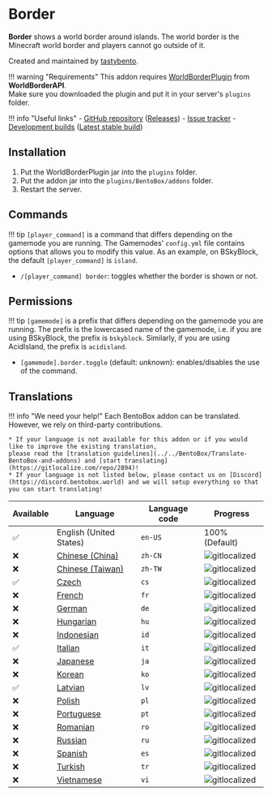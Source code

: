 # Border

**Border** shows a world border around islands. The world border is the Minecraft world border and players cannot go outside of it.

Created and maintained by [tastybento](https://github.com/tastybento).

!!! warning "Requirements"
    This addon requires [WorldBorderPlugin](https://github.com/yannicklamprecht/WorldBorderAPI/releases) from **WorldBorderAPI**.  
    Make sure you downloaded the plugin and put it in your server's `plugins` folder.

!!! info "Useful links"
    - [GitHub repository](https://github.com/BentoBoxWorld/Border) ([Releases](https://github.com/BentoBoxWorld/Border/releases))
    - [Issue tracker](https://github.com/BentoBoxWorld/Border/issues)
    - [Development builds](https://ci.codemc.org/job/BentoBoxWorld/job/Border) ([Latest stable build](https://ci.codemc.io/job/BentoBoxWorld/job/Border/lastStableBuild/))

## Installation

1. Put the WorldBorderPlugin jar into the `plugins` folder.
2. Put the addon jar into the `plugins/BentoBox/addons` folder.
3. Restart the server.

## Commands

!!! tip
    `[player_command]` is a command that differs depending on the gamemode you are running.
    The Gamemodes' `config.yml` file contains options that allows you to modify this value.
    As an example, on BSkyBlock, the default `[player_command]` is `island`. 

- `/[player_command] border`: toggles whether the border is shown or not.

## Permissions

!!! tip
    `[gamemode]` is a prefix that differs depending on the gamemode you are running.
    The prefix is the lowercased name of the gamemode, i.e. if you are using BSkyBlock, the prefix is `bskyblock`.
    Similarly, if you are using AcidIsland, the prefix is `acidisland`.

- `[gamemode].border.toggle` (default: *unknown*): enables/disables the use of the command.

## Translations

!!! info "We need your help!"
    Each BentoBox addon can be translated.
    However, we rely on third-party contributions.
    
    * If your language is not available for this addon or if you would like to improve the existing translation,
    please read the [translation guidelines](../../BentoBox/Translate-BentoBox-and-addons) and [start translating](https://gitlocalize.com/repo/2894)!
    * If your language is not listed below, please contact us on [Discord](https://discord.bentobox.world) and we will setup everything so that you can start translating!


| Available | Language | Language code | Progress |
| --- | ---------- | --- | ----------- |
| ✅ | English (United States) | `en-US` | 100% (Default) |
| ❌ | [Chinese (China)](https://gitlocalize.com/repo/3896/zh-CN/src/main/resources/locales) | `zh-CN` | ![gitlocalized](https://gitlocalize.com/repo/3896/zh-CN//badge.svg) |
| ❌ | [Chinese (Taiwan)](https://gitlocalize.com/repo/3896/zh-TW/src/main/resources/locales) | `zh-TW` | ![gitlocalized](https://gitlocalize.com/repo/3896/zh-TW//badge.svg) |
| ✅ | [Czech](https://gitlocalize.com/repo/3896/cs/src/main/resources/locales) | `cs` | ![gitlocalized](https://gitlocalize.com/repo/3896/cs/badge.svg) |
| ❌ | [French](https://gitlocalize.com/repo/3896/fr/src/main/resources/locales) | `fr` | ![gitlocalized](https://gitlocalize.com/repo/3896/fr/badge.svg) |
| ❌ | [German](https://gitlocalize.com/repo/3896/de/src/main/resources/locales) | `de` | ![gitlocalized](https://gitlocalize.com/repo/3896/de/badge.svg) |
| ❌ | [Hungarian](https://gitlocalize.com/repo/3896/hu/src/main/resources/locales) | `hu` | ![gitlocalized](https://gitlocalize.com/repo/3896/hu/badge.svg) |
| ❌ | [Indonesian](https://gitlocalize.com/repo/3896/id/src/main/resources/locales) | `id` | ![gitlocalized](https://gitlocalize.com/repo/3896/id/badge.svg) |
| ✅ | [Italian](https://gitlocalize.com/repo/3896/it/src/main/resources/locales) | `it` | ![gitlocalized](https://gitlocalize.com/repo/3896/it/badge.svg) |
| ❌ | [Japanese](https://gitlocalize.com/repo/3896/ja/src/main/resources/locales) | `ja` | ![gitlocalized](https://gitlocalize.com/repo/3896/ja/badge.svg) |
| ❌ | [Korean](https://gitlocalize.com/repo/3896/ko/src/main/resources/locales) | `ko` | ![gitlocalized](https://gitlocalize.com/repo/3896/ko/badge.svg) |
| ✅ | [Latvian](https://gitlocalize.com/repo/3896/lv/src/main/resources/locales) | `lv` | ![gitlocalized](https://gitlocalize.com/repo/3896/lv/badge.svg) |
| ❌ | [Polish](https://gitlocalize.com/repo/3896/pl/src/main/resources/locales) | `pl` | ![gitlocalized](https://gitlocalize.com/repo/3896/pl/badge.svg) |
| ❌ | [Portuguese](https://gitlocalize.com/repo/3896/pt/src/main/resources/locales) | `pt` | ![gitlocalized](https://gitlocalize.com/repo/3896/pt/badge.svg) |
| ❌ | [Romanian](https://gitlocalize.com/repo/3896/ro/src/main/resources/locales) | `ro` | ![gitlocalized](https://gitlocalize.com/repo/3896/ro/badge.svg) |
| ❌ | [Russian](https://gitlocalize.com/repo/3896/ru/src/main/resources/locales) | `ru` | ![gitlocalized](https://gitlocalize.com/repo/3896/ru/badge.svg) |
| ❌ | [Spanish](https://gitlocalize.com/repo/3896/es/src/main/resources/locales) | `es` | ![gitlocalized](https://gitlocalize.com/repo/3896/es/badge.svg) |
| ❌ | [Turkish](https://gitlocalize.com/repo/3896/tr/src/main/resources/locales) | `tr` | ![gitlocalized](https://gitlocalize.com/repo/3896/tr/badge.svg) |
| ❌ | [Vietnamese](https://gitlocalize.com/repo/3896/vi/src/main/resources/locales) | `vi` | ![gitlocalized](https://gitlocalize.com/repo/3896/vi/badge.svg) |
